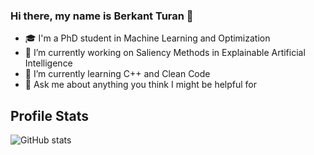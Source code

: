 ### Hi there, my name is Berkant Turan 👋
- 🎓 I'm a PhD student in Machine Learning and Optimization
- 🔭 I’m currently working on Saliency Methods in Explainable Artificial Intelligence
- 🌱 I’m currently learning C++ and Clean Code
- 💬 Ask me about anything you think I might be helpful for 
## Profile Stats
![GitHub stats](https://github-readme-stats.vercel.app/api?username=b-turan&count_private=true&show_icons=true&theme=nightowl)
